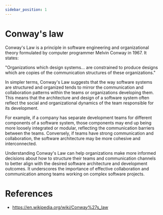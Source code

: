 ```yaml
---
sidebar_position: 1
---
```


# Conway's law

Conway's Law is a principle in software engineering and organizational theory formulated by computer programmer Melvin Conway in 1967. It states:

"Organizations which design systems... are constrained to produce designs which are copies of the communication structures of these organizations."

In simpler terms, Conway's Law suggests that the way software systems are structured and organized tends to mirror the communication and collaboration patterns within the teams or organizations developing them. This means that the architecture and design of a software system often reflect the social and organizational dynamics of the team responsible for its development.

For example, if a company has separate development teams for different components of a software system, those components may end up being more loosely integrated or modular, reflecting the communication barriers between the teams. Conversely, if teams have strong communication and collaboration, the software architecture may be more cohesive and interconnected.

Understanding Conway's Law can help organizations make more informed decisions about how to structure their teams and communication channels to better align with the desired software architecture and development outcomes. It underscores the importance of effective collaboration and communication among teams working on complex software projects.

# References
* https://en.wikipedia.org/wiki/Conway%27s_law
